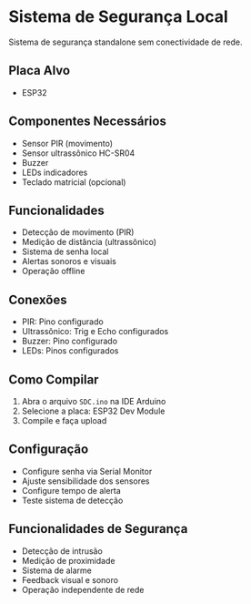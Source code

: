 # Sistema de Segurança Local

Sistema de segurança standalone sem conectividade de rede.

## Placa Alvo
- ESP32

## Componentes Necessários
- Sensor PIR (movimento)
- Sensor ultrassônico HC-SR04
- Buzzer
- LEDs indicadores
- Teclado matricial (opcional)

## Funcionalidades
- Detecção de movimento (PIR)
- Medição de distância (ultrassônico)
- Sistema de senha local
- Alertas sonoros e visuais
- Operação offline

## Conexões
- PIR: Pino configurado
- Ultrassônico: Trig e Echo configurados
- Buzzer: Pino configurado
- LEDs: Pinos configurados

## Como Compilar
1. Abra o arquivo `SDC.ino` na IDE Arduino
2. Selecione a placa: ESP32 Dev Module
3. Compile e faça upload

## Configuração
- Configure senha via Serial Monitor
- Ajuste sensibilidade dos sensores
- Configure tempo de alerta
- Teste sistema de detecção

## Funcionalidades de Segurança
- Detecção de intrusão
- Medição de proximidade
- Sistema de alarme
- Feedback visual e sonoro
- Operação independente de rede
